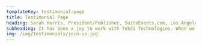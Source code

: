 ```yaml
---
templateKey: testimonial-page
title: Testimonial Page
heading: Sarah Harris, President/Publisher, SuiteEvents.com, Los Angeles, California
subheading: It has been a joy to work with Tekdi Technologies. When we first were introduced, I was desperately seeking capable developers to help me with my many custom requests and they were able to provide solutions and quickly implement them. Although we were dealing with many sections of my site, they were able to systematically respond to my feedback to provide a satisfactory outcome. I am delighted at the range of experience and ability to come up with solutions to help craft a site specifically for my needs. I searched for years to achieve what we were able to do in a few months. I look forward to continuing to utilize Tekdi Technologies' service as my site continues to grow. With them, I see no limit to the possibilities. I recommend Tekdi for their flexibility, prompt response, professionalism and ability to keep you at the cutting edge of technology and a leading contender in the marketplace. Above all, I was always made to feel that the client's concerns are paramount and that solutions (not, "sorry, we can't help you") are the only possible outcome.
img: /img/testimonials/join-us.jpg
---
```

